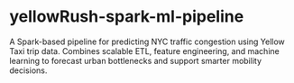 # yellowRush-spark-ml-pipeline
A Spark-based pipeline for predicting NYC traffic congestion using Yellow Taxi trip data. Combines scalable ETL, feature engineering, and machine learning to forecast urban bottlenecks and support smarter mobility decisions.
